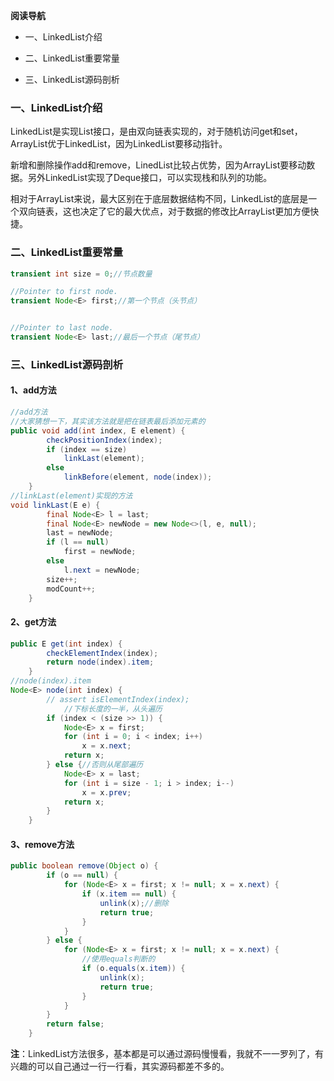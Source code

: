 **阅读导航**

* 一、LinkedList介绍

* 二、LinkedList重要常量

* 三、LinkedList源码剖析

### 一、LinkedList介绍

LinkedList是实现List接口，是由双向链表实现的，对于随机访问get和set，ArrayList优于LinkedList，因为LinkedList要移动指针。

新增和删除操作add和remove，LinedList比较占优势，因为ArrayList要移动数据。另外LinkedList实现了Deque接口，可以实现栈和队列的功能。

相对于ArrayList来说，最大区别在于底层数据结构不同，LinkedList的底层是一个双向链表，这也决定了它的最大优点，对于数据的修改比ArrayList更加方便快捷。

### 二、LinkedList重要常量

```java
transient int size = 0;//节点数量

//Pointer to first node.
transient Node<E> first;//第一个节点（头节点）


//Pointer to last node.
transient Node<E> last;//最后一个节点（尾节点）
```

### 三、LinkedList源码剖析

#### 1、add方法

````java
//add方法
//大家猜想一下，其实该方法就是把在链表最后添加元素的
public void add(int index, E element) {
        checkPositionIndex(index);
        if (index == size)
            linkLast(element);
        else
            linkBefore(element, node(index));
    }
//linkLast(element)实现的方法
void linkLast(E e) {
        final Node<E> l = last;
        final Node<E> newNode = new Node<>(l, e, null);
        last = newNode;
        if (l == null)
            first = newNode;
        else
            l.next = newNode;
        size++;
        modCount++;
    }
````

#### **2、get方法**

`````java
public E get(int index) {
        checkElementIndex(index);
        return node(index).item;
    }
//node(index).item
Node<E> node(int index) {
        // assert isElementIndex(index);
  			//下标长度的一半，从头遍历
        if (index < (size >> 1)) {
            Node<E> x = first;
            for (int i = 0; i < index; i++)
                x = x.next;
            return x;
        } else {//否则从尾部遍历
            Node<E> x = last;
            for (int i = size - 1; i > index; i--)
                x = x.prev;
            return x;
        }
    }
`````

#### **3、remove方法**

```java
public boolean remove(Object o) {
        if (o == null) {
            for (Node<E> x = first; x != null; x = x.next) {
                if (x.item == null) {
                    unlink(x);//删除
                    return true;
                }
            }
        } else {
            for (Node<E> x = first; x != null; x = x.next) {
              	//使用equals判断的
                if (o.equals(x.item)) {
                    unlink(x);
                    return true;
                }
            }
        }
        return false;
    }
```

**注**：LinkedList方法很多，基本都是可以通过源码慢慢看，我就不一一罗列了，有兴趣的可以自己通过一行一行看，其实源码都差不多的。
